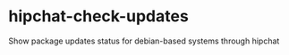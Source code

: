 hipchat-check-updates
=====================

Show package updates status for debian-based systems through hipchat
